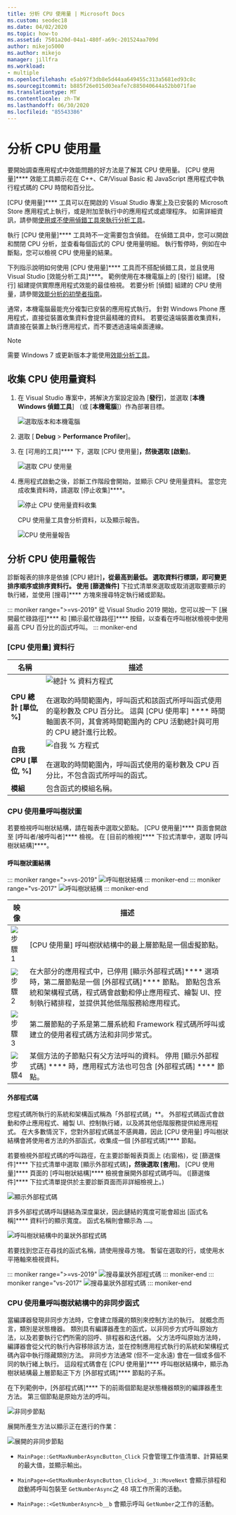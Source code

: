 ```yaml
---
title: 分析 CPU 使用量 | Microsoft Docs
ms.custom: seodec18
ms.date: 04/02/2020
ms.topic: how-to
ms.assetid: 7501a20d-04a1-480f-a69c-201524aa709d
author: mikejo5000
ms.author: mikejo
manager: jillfra
ms.workload:
- multiple
ms.openlocfilehash: e5ab97f3db8e5d44aa649455c313a5681ed93c8c
ms.sourcegitcommit: b885f26e015d03eafe7c885040644a52bb071fae
ms.translationtype: MT
ms.contentlocale: zh-TW
ms.lasthandoff: 06/30/2020
ms.locfileid: "85543386"
---
```

# <a name="analyze-cpu-usage"></a>分析 CPU 使用量

要開始調查應用程式中效能問題的好方法是了解其 CPU 使用量。 [CPU 使用量]**** 效能工具顯示花在 C++、C#/Visual Basic 和 JavaScript 應用程式中執行程式碼的 CPU 時間和百分比。

[CPU 使用量]**** 工具可以在開啟的 Visual Studio 專案上及已安裝的 Microsoft Store 應用程式上執行，或是附加至執行中的應用程式或處理程序。 如需詳細資訊，請參閱[使用或不使用偵錯工具來執行分析工具](../profiling/running-profiling-tools-with-or-without-the-debugger.md)。

執行 [CPU 使用量]**** 工具時不一定需要包含偵錯。 在偵錯工具中，您可以開啟和關閉 CPU 分析，並查看每個函式的 CPU 使用量明細。 執行暫停時，例如在中斷點，您可以檢視 CPU 使用量的結果。

下列指示說明如何使用 [CPU 使用量]**** 工具而不搭配偵錯工具，並且使用 Visual Studio [效能分析工具]****。 範例使用在本機電腦上的 [發行] 組建。 [發行] 組建提供實際應用程式效能的最佳檢視。 若要分析 [偵錯] 組建的 CPU 使用量，請參閱[效能分析的初學者指南](../profiling/beginners-guide-to-performance-profiling.md)。

通常，本機電腦最能充分複製已安裝的應用程式執行。 針對 Windows Phone 應用程式，直接從裝置收集資料會提供最精確的資料。 若要從遠端裝置收集資料，請直接在裝置上執行應用程式，而不要透過遠端桌面連線。

>[!NOTE]
>需要 Windows 7 或更新版本才能使用[效能分析工具](../profiling/profiling-feature-tour.md)。

## <a name="collect-cpu-usage-data"></a>收集 CPU 使用量資料

1. 在 Visual Studio 專案中，將解決方案設定設為 [**發行**]，並選取 [**本機 Windows 偵錯工具**] （或 [**本機電腦**]）作為部署目標。

    ![選取版本和本機電腦](../profiling/media/cpuuse_selectreleaselocalmachine.png "選取版本和本機電腦")

1. 選取 [ **Debug**  >  **Performance Profiler**]。

1. 在 [可用的工具]**** 下，選取 [CPU 使用量]****，然後選取 [啟動]****。

    ![選取 CPU 使用量](../profiling/media/cpuuse_lib_choosecpuusage.png "選取 CPU 使用量")

4. 應用程式啟動之後，診斷工作階段會開始，並顯示 CPU 使用量資料。 當您完成收集資料時，請選取 [停止收集]****。

   ![停止 CPU 使用量資料收集](../profiling/media/cpu_use_wt_stopcollection.png "停止 CPU 使用量資料收集")

   CPU 使用量工具會分析資料，以及顯示報告。

   ![CPU 使用量報告](../profiling/media/cpu_use_wt_report.png "CPU 使用量報告")

## <a name="analyze-the-cpu-usage-report"></a>分析 CPU 使用量報告

診斷報表的排序是依據 [CPU 總計]****，從最高到最低。 選取資料行標頭，即可變更排序順序或排序資料行。 使用 [篩選條件]**** 下拉式清單來選取或取消選取要顯示的執行緒，並使用 [搜尋]**** 方塊來搜尋特定執行緒或節點。

::: moniker range=">=vs-2019"
從 Visual Studio 2019 開始，您可以按一下 [展開最忙碌路徑]**** 和 [顯示最忙碌路徑]**** 按鈕，以查看在呼叫樹狀檢視中使用最高 CPU 百分比的函式呼叫。
::: moniker-end

### <a name="cpu-usage-data-columns"></a><a name="BKMK_Call_tree_data_columns"></a> [CPU 使用量] 資料行

|名稱|描述|
|-|-|
|**CPU 總計 [單位, %]**|![總計 % 資料方程式](../profiling/media/cpu_use_wt_totalpercentequation.png "CPU_USE_WT_TotalPercentEquation")<br /><br /> 在選取的時間範圍內，呼叫函式和該函式所呼叫函式使用的毫秒數及 CPU 百分比。 這與 [CPU 使用率] **** 時間軸圖表不同，其會將時間範圍內的 CPU 活動總計與可用的 CPU 總計進行比較。|
|**自我 CPU [單位, %]**|![自我 % 方程式](../profiling/media/cpu_use_wt_selflpercentequation.png "CPU_USE_WT_SelflPercentEquation")<br /><br /> 在選取的時間範圍內，呼叫函式使用的毫秒數及 CPU 百分比，不包含函式所呼叫的函式。|
|**模組**|包含函式的模組名稱。

### <a name="the-cpu-usage-call-tree"></a><a name="BKMK_The_CPU_Usage_call_tree"></a> CPU 使用量呼叫樹狀圖

若要檢視呼叫樹狀結構，請在報表中選取父節點。 [CPU 使用量]**** 頁面會開啟至 [呼叫者/被呼叫者]**** 檢視。 在 [目前的檢視]**** 下拉式清單中，選取 [呼叫樹狀結構]****。

#### <a name="call-tree-structure"></a><a name="BKMK_Call_tree_structure"></a> 呼叫樹狀圖結構

::: moniker range=">=vs-2019"
![呼叫樹狀結構](../profiling/media/vs-2019/cpu-use-wt-getmaxnumbercalltree-annotated.png "呼叫樹狀圖結構")
::: moniker-end
::: moniker range="vs-2017"
![呼叫樹狀結構](../profiling/media/cpu_use_wt_getmaxnumbercalltree_annotated.png "呼叫樹狀圖結構")
::: moniker-end

|映像|描述|
|-|-|
|![步驟 1](../profiling/media/procguid_1.png "ProcGuid_1")|[CPU 使用量] 呼叫樹狀結構中的最上層節點是一個虛擬節點。|
|![步驟 2](../profiling/media/procguid_2.png "ProcGuid_2")|在大部分的應用程式中，已停用 [顯示外部程式碼]**** 選項時，第二層節點是一個 [外部程式碼]**** 節點。 節點包含系統和架構程式碼，程式碼會啟動和停止應用程式、繪製 UI、控制執行緒排程，並提供其他低階服務給應用程式。|
|![步驟 3](../profiling/media/procguid_3.png "ProcGuid_3")|第二層節點的子系是第二層系統和 Framework 程式碼所呼叫或建立的使用者程式碼方法和非同步常式。|
|![步驟4](../profiling/media/procguid_4.png "ProcGuid_4")|某個方法的子節點只有父方法呼叫的資料。 停用 [顯示外部程式碼] **** 時，應用程式方法也可包含 [外部程式碼] **** 節點。|

#### <a name="external-code"></a><a name="BKMK_External_Code"></a>外部程式碼

您程式碼所執行的系統和架構函式稱為「外部程式碼」**。 外部程式碼函式會啟動和停止應用程式、繪製 UI、控制執行緒，以及將其他低階服務提供給應用程式。 在大多數情況下，您對外部程式碼並不感興趣，因此 [CPU 使用量] 呼叫樹狀結構會將使用者方法的外部函式，收集成一個 [外部程式碼]**** 節點。

若要檢視外部程式碼的呼叫路徑，在主要診斷報表頁面上 (右窗格)，從 [篩選條件]**** 下拉式清單中選取 [顯示外部程式碼]****，然後選取 [套用]****。 [CPU 使用量]**** 頁面的 [呼叫樹狀結構]**** 檢視會展開外部程式碼呼叫。 ([篩選條件]**** 下拉式清單提供於主要診斷頁面而非詳細檢視上。)

![顯示外部程式碼](../profiling/media/cpu_use_wt_filterview.png "顯示外部程式碼")

許多外部程式碼呼叫鏈結為深度巢狀，因此鏈結的寬度可能會超出 [函式名稱]**** 資料行的顯示寬度。 函式名稱則會顯示為 **...**。

![呼叫樹狀結構中的巢狀外部程式碼](../profiling/media/cpu_use_wt_showexternalcodetoowide.png "呼叫樹狀結構中的巢狀外部程式碼")

若要找到您正在尋找的函式名稱，請使用搜尋方塊。 暫留在選取的行，或使用水平捲軸來檢視資料。

::: moniker range=">=vs-2019"
![搜尋巢狀外部程式碼](../profiling/media/vs-2019/cpu-use-wt-showexternalcodetoowide-found.png "搜尋巢狀外部程式碼")
::: moniker-end
::: moniker range="vs-2017"
![搜尋巢狀外部程式碼](../profiling/media/cpu_use_wt_showexternalcodetoowide_found.png "搜尋巢狀外部程式碼")
::: moniker-end

### <a name="asynchronous-functions-in-the-cpu-usage-call-tree"></a><a name="BKMK_Asynchronous_functions_in_the_CPU_Usage_call_tree"></a>CPU 使用量呼叫樹狀結構中的非同步函式

 當編譯器發現非同步方法時，它會建立隱藏的類別來控制方法的執行。 就概念而言，類別是狀態機器。 類別具有編譯器產生的函式，以非同步方式呼叫原始方法，以及若要執行它們所需的回呼、排程器和迭代器。 父方法呼叫原始方法時，編譯器會從父代的執行內容移除該方法，並在控制應用程式執行的系統和架構程式碼內容中執行隱藏類別方法。 非同步方法通常 (但不一定永遠) 會在一個或多個不同的執行緒上執行。 這段程式碼會在 [CPU 使用量]**** 呼叫樹狀結構中，顯示為樹狀結構最上層節點正下方 [外部程式碼]**** 節點的子系。

在下列範例中，[外部程式碼]**** 下的前兩個節點是狀態機器類別的編譯器產生方法。 第三個節點是原始方法的呼叫。

![非同步節點](media/cpu_use_wt_getmaxnumberasync_selected.png "非同步節點")

展開所產生方法以顯示正在進行的作業：

![展開的非同步節點](media/cpu_use_wt_getmaxnumberasync_expandedcalltree.png "展開的非同步節點")

- `MainPage::GetMaxNumberAsyncButton_Click` 只會管理工作值清單、計算結果的最大值，並顯示輸出。

- `MainPage+<GetMaxNumberAsyncButton_Click>d__3::MoveNext` 會顯示排程和啟動將呼叫包裝至 `GetNumberAsync`之 48 項工作所需的活動。

- `MainPage::<GetNumberAsync>b__b` 會顯示呼叫 `GetNumber`之工作的活動。
